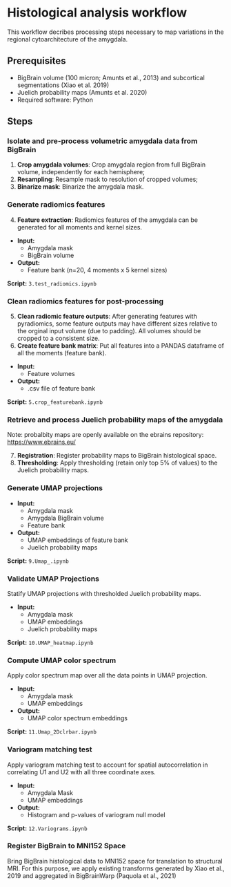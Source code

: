 # Histological analysis workflow

This workflow decribes processing steps necessary to map variations in the regional cytoarchitecture of the amygdala.

## Prerequisites

- BigBrain volume (100 micron; Amunts et al., 2013) and subcortical segmentations (Xiao et al. 2019)
- Juelich probability maps (Amunts et al. 2020)
- Required software: Python 

## Steps

### Isolate and pre-process volumetric amygdala data from BigBrain

1. **Crop amygdala volumes**: Crop amygdala region from full BigBrain volume, independently for each hemisphere;
2. **Resampling**: Resample mask to resolution of cropped volumes;
3. **Binarize mask**: Binarize the amygdala mask.

### Generate radiomics features

4. **Feature extraction**: Radiomics features of the amygdala can be generated for all moments and kernel sizes.

- **Input:** 
  - Amygdala mask
  - BigBrain volume
- **Output:** 
  - Feature bank (n=20, 4 moments x 5 kernel sizes)
 
**Script:** `3.test_radiomics.ipynb`

### Clean radiomics features for post-processing

5. **Clean radiomic feature outputs**: After generating features with pyradiomics, some feature outputs may have different sizes relative to the orginal input volume (due to padding). All volumes should be cropped to a consistent size.
6. **Create feature bank matrix**: Put all features into a PANDAS dataframe of all the moments (feature bank).

- **Input:** 
  - Feature volumes
- **Output:** 
  - .csv file of feature bank

**Script:** `5.crop_featurebank.ipynb`

### Retrieve and process Juelich probability maps of the amygdala

Note: probalbity maps are openly available on the ebrains repository: https://www.ebrains.eu/ 

7. **Registration**: Register probability maps to BigBrain histological space.
8. **Thresholding**: Apply thresholding (retain only top 5% of values) to the Juelich probability maps.

### Generate UMAP projections

- **Input:** 
  - Amygdala mask
  - Amygdala BigBrain volume
  - Feature bank
- **Output:** 
  - UMAP embeddings of feature bank
  - Juelich probability maps
  
**Script:** `9.Umap_.ipynb`

### Validate UMAP Projections

Statify UMAP projections with thresholded Juelich probability maps.

- **Input:** 
  - Amygdala mask
  - UMAP embeddings
  - Juelich probability maps

**Script:** `10.UMAP_heatmap.ipynb`

### Compute UMAP color spectrum

Apply color spectrum map over all the data points in UMAP projection.

- **Input:** 
  - Amygdala mask
  - UMAP embeddings
- **Output:** 
  - UMAP color spectrum embeddings

**Script:** `11.Umap_2Dclrbar.ipynb`

### Variogram matching test

Apply variogram matching test to account for spatial autocorrelation in correlating U1 and U2 with all three coordinate axes.

- **Input:** 
  - Amygdala Mask
  - UMAP embeddings
- **Output:** 
  - Histogram and p-values of variogram null model

**Script:** `12.Variograms.ipynb`

### Register BigBrain to MNI152 Space

Bring BigBrain histological data to MNI152 space for translation to structural MRI. For this purpose, we apply existing transforms generated by Xiao et al., 2019 and aggregated in BigBrainWarp (Paquola et al., 2021)
